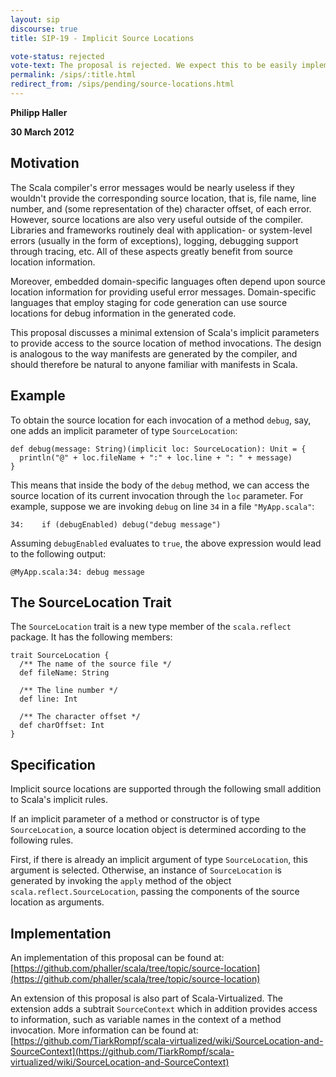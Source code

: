 ```yaml
---
layout: sip
discourse: true
title: SIP-19 - Implicit Source Locations

vote-status: rejected
vote-text: The proposal is rejected. We expect this to be easily implemented using macros without going through a full SIP. A modern implementation can be found <a href="https://github.com/lihaoyi/sourcecode">here</a>.
permalink: /sips/:title.html
redirect_from: /sips/pending/source-locations.html
---
```


**Philipp Haller**

**30 March 2012**

## Motivation ##

The Scala compiler's error messages would be nearly useless if they wouldn't provide the corresponding source location, that is, file name, line number, and (some representation of the) character offset, of each error. However, source locations are also very useful outside of the compiler. Libraries and frameworks routinely deal with application- or system-level errors (usually in the form of exceptions), logging, debugging support through tracing, etc. All of these aspects greatly benefit from source location information.

Moreover, embedded domain-specific languages often depend upon source location information for providing useful error messages. Domain-specific languages that employ staging for code generation can use source locations for debug information in the generated code.

This proposal discusses a minimal extension of Scala's implicit parameters to provide access to the source location of method invocations. The design is analogous to the way manifests are generated by the compiler, and should therefore be natural to anyone familiar with manifests in Scala.

## Example ##

To obtain the source location for each invocation of a method `debug`, say, one adds an implicit parameter of type `SourceLocation`:

    def debug(message: String)(implicit loc: SourceLocation): Unit = {
      println("@" + loc.fileName + ":" + loc.line + ": " + message)
    }

This means that inside the body of the `debug` method, we can access the source location of its current invocation through the `loc` parameter. For example, suppose
we are invoking `debug` on line `34` in a file `"MyApp.scala"`:

    34:    if (debugEnabled) debug("debug message")

Assuming `debugEnabled` evaluates to `true`, the above expression would lead to the following output:

    @MyApp.scala:34: debug message

## The SourceLocation Trait ##

The `SourceLocation` trait is a new type member of the `scala.reflect` package. It has the following members:

    trait SourceLocation {
      /** The name of the source file */
      def fileName: String

      /** The line number */
      def line: Int

      /** The character offset */
      def charOffset: Int
    }

## Specification ##

Implicit source locations are supported through the following small addition to Scala's implicit rules.

If an implicit parameter of a method or constructor is of type `SourceLocation`, a source location object is determined according to the following rules.

First, if there is already an implicit argument of type `SourceLocation`, this argument is selected. Otherwise, an instance of `SourceLocation` is generated by invoking the `apply` method of the object `scala.reflect.SourceLocation`, passing the components of the source location as arguments.

## Implementation ##

An implementation of this proposal can be found at: [https://github.com/phaller/scala/tree/topic/source-location](https://github.com/phaller/scala/tree/topic/source-location)

An extension of this proposal is also part of Scala-Virtualized. The extension adds a subtrait `SourceContext` which in addition provides access to information, such as variable names in the context of a method invocation. More information can be found at: [https://github.com/TiarkRompf/scala-virtualized/wiki/SourceLocation-and-SourceContext](https://github.com/TiarkRompf/scala-virtualized/wiki/SourceLocation-and-SourceContext)
